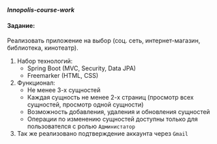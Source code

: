 ***Innopolis-course-work***
#### Задание:
Реализовать приложение на выбор (соц. сеть, интернет-магазин, библиотека, кинотеатр).
1) Набор технологий:
    + Spring Boot (MVC, Security, Data JPA)
    + Freemarker (HTML, CSS)
2) Функционал:
    + Не менее 3-х сущностей
    + Каждая сущность не менее 2-х страниц (просмотр всех сущностей, просмотр одной сущности)
    + Возможность добавления, удаления и обновления сущностей
    + Операции по изменению сущностей доступны только для пользователся с ролью `Администатор`
3) Так же реализовано подтверждение аккаунта через `Gmail` 
